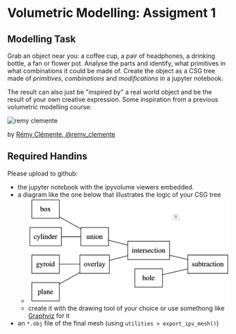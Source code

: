# Volumetric Modelling: Assigment 1

## Modelling Task

Grab an object near you: a coffee cup, a pair of headphones, a drinking bottle, a fan or flower pot. Analyse the parts and identify, what primitives in what combinations it could be made of.
Create the object as a CSG tree made of *primitives*, *combinations* and *modifications* in a jupyter notebook.

The result can also just be "inspired by" a real world object and be the result of your own creative expression. Some inspiration from a previous volumetric modelling course:

![remy clemente](https://scontent-amt2-1.cdninstagram.com/v/t51.2885-15/e35/s1080x1080/71086768_593207191418985_8845163571064797817_n.jpg?_nc_ht=scontent-amt2-1.cdninstagram.com&_nc_cat=109&oh=dec121d0b6e8f199bc2ce91c020fcc9c&oe=5E6ADE3F)

by [Rémy Clémente, @remy_clemente](https://www.instagram.com/p/B3zEfQFga3Q/)

## Required Handins

Please upload to github:
- the jupyter notebook with the ipyvolume viewers embedded.
- a diagram like the one below that illustrates the logic of your CSG tree
  - ![diagram](diagram.png)
  - create it with the drawing tool of your choice or use somethong like [Graphviz](http://bit.ly/33xAcjF) for it
- an `*.obj` file of the final mesh (using `utilities > export_ipv_mesh()`)
